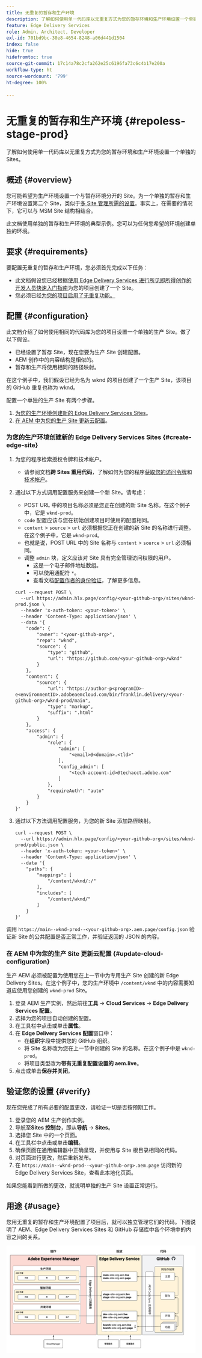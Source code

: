 ```yaml
---
title: 无重复的暂存和生产环境
description: 了解如何使用单一代码库以无重复方式为您的暂存环境和生产环境设置一个单独的 Sites。
feature: Edge Delivery Services
role: Admin, Architect, Developer
exl-id: 701bd9bc-30e8-4654-8248-a06d441d1504
index: false
hide: true
hidefromtoc: true
source-git-commit: 17c14a78c2cfa262e25c6196fa73c6c4b17e200a
workflow-type: ht
source-wordcount: '799'
ht-degree: 100%

---
```


# 无重复的暂存和生产环境 {#repoless-stage-prod}

了解如何使用单一代码库以无重复方式为您的暂存环境和生产环境设置一个单独的 Sites。

## 概述 {#overview}

您可能希望为生产环境设置一个与暂存环境分开的 Site。为一个单独的暂存和生产环境设置第二个 Site，类似于[多 Site 管理所需的设置](/help/edge/wysiwyg-authoring/repoless-msm.md)。事实上，在需要的情况下，它可以与 MSM Site 结构相结合。

此文档使用单独的暂存和生产环境的典型示例。您可以为任何您希望的环境创建单独的环境。

## 要求 {#requirements}

要配置无重复的暂存和生产环境，您必须首先完成以下任务：

* 此文档假设您已经根据[使用 Edge Delivery Services 进行所见即所得创作的开发人员快速入门指南](/help/edge/wysiwyg-authoring/edge-dev-getting-started.md)为您的项目创建了一个 Site。
* 您必须已经[为您的项目启用了无重复功能。](/help/edge/wysiwyg-authoring/repoless.md)

## 配置 {#configuration}

此文档介绍了如何使用相同的代码库为您的项目设置一个单独的生产 Site。做了以下假设。

* 已经设置了暂存 Site，现在您要为生产 Site 创建配置。
* AEM 创作中的内容结构是相似的。
* 暂存和生产将使用相同的路径映射。

在这个例子中，我们假设已经为名为 wknd 的项目创建了一个生产 Site，该项目的 GitHub 重复也称为 wknd。

配置一个单独的生产 Site 有两个步骤。

1. [为您的生产环境创建新的 Edge Delivery Services Sites](#create-edge-site)。
1. [在 AEM 中为您的生产 Site 更新云配置](#update-cloud-configuration)。

### 为您的生产环境创建新的 Edge Delivery Services Sites {#create-edge-site}

1. 为您的程序检索授权令牌和技术帐户。
   * 请参阅文档&#x200B;**跨 Sites 重用代码**，了解如何为您的程序[获取您的访问令牌](/help/edge/wysiwyg-authoring/repoless.md#access-token)和[技术帐户](/help/edge/wysiwyg-authoring/repoless.md#access-control)。
1. 通过以下方式调用配置服务来创建一个新 Site。请考虑：
   * POST URL 中的项目名称必须是您正在创建的新 Site 名称。在这个例子中，它是 `wknd-prod`。
   * `code` 配置应该与您在初始创建项目时使用的配置相同。
   * `content` > `source`  > `url` 必须根据您正在创建的新 Site 的名称进行调整。在这个例子中，它是 `wknd-prod`。
   * 也就是说，POST URL 中的 Site 名称与 `content` > `source`  > `url` 必须相同。
   * 调整 `admin` 块，定义应该对 Site 具有完全管理访问权限的用户。
      * 这是一个电子邮件地址数组。
      * 可以使用通配符 `*`。
      * 查看文档[配置作者的身份验证](https://www.aem.live/docs/authentication-setup-authoring#default-roles)，了解更多信息。

   ```text
   curl --request POST \
     --url https://admin.hlx.page/config/<your-github-org>/sites/wknd-prod.json \
     --header 'x-auth-token: <your-token>' \
     --header 'Content-Type: application/json' \
     --data '{
       "code": {
           "owner": "<your-github-org>",
           "repo": "wknd",
           "source": {
               "type": "github",
               "url": "https://github.com/<your-github-org>/wknd"
           }
       },
       "content": {
           "source": {
               "url": "https://author-p<programID>-e<environmentID>.adobeaemcloud.com/bin/franklin.delivery/<your-github-org>/wknd-prod/main",
               "type": "markup",
               "suffix": ".html"
           }
       },
       "access": {
           "admin": {
               "role": {
                   "admin": [
                       "<email>@<domain>.<tld>"
                   ],
                   "config_admin": [
                       "<tech-account-id>@techacct.adobe.com"
                   ]
               },
               "requireAuth": "auto"
           }
       }
   }'
   ```

1. 通过以下方法调用配置服务，为您的新 Site 添加路径映射。

   ```text
   curl --request POST \
     --url https://admin.hlx.page/config/<your-github-org>/sites/wknd-prod/public.json \
     --header 'x-auth-token: <your-token>' \
     --header 'Content-Type: application/json' \
     --data '{
       "paths": {
           "mappings": [
               "/content/wknd/:/"
           ],
           "includes": [
               "/content/wknd/"
           ]
       }
   }'
   ```

调用 `https://main--wknd-prod--<your-github-org>.aem.page/config.json` 验证新 Site 的公共配置是否正常工作，并验证返回的 JSON 的内容。

### 在 AEM 中为您的生产 Site 更新云配置 {#update-cloud-configuration}

生产 AEM 必须被配置为使用您在上一节中为专用生产 Site 创建的新 Edge Delivery Sites。在这个例子中，您的生产环境中 `/content/wknd` 中的内容需要知道应使用您创建的 `wknd-prod` Site。

1. 登录 AEM 生产实例，然后前往&#x200B;**工具** -> **Cloud Services** -> **Edge Delivery Services 配置**。
1. 选择为您的项目自动创建的配置。
1. 在工具栏中点击或单击&#x200B;**属性**。
1. 在 **Edge Delivery Services 配置**&#x200B;窗口中：
   * 在&#x200B;**组织**&#x200B;字段中提供您的 GitHub 组织。
   * 将 Site 名称改为您在上一节中创建的 Site 的名称。在这个例子中是 `wknd-prod`。
   * 将项目类型改为&#x200B;**带有无重复配置设置的 aem.live**。
1. 点击或单击&#x200B;**保存并关闭**。

## 验证您的设置 {#verify}

现在您完成了所有必要的配置更改，请验证一切是否按预期工作。

1. 登录您的 AEM 生产创作实例。
1. 导航至&#x200B;**Sites 控制台**，即从&#x200B;**导航**  -> **Sites**。
1. 选择您 Site 中的一个页面。
1. 在工具栏中点击或单击&#x200B;**编辑**。
1. 确保页面在通用编辑器中正确呈现，并使用与 Site 根目录相同的代码。
1. 对页面进行更改，然后重新发布。
1. 在 `https://main--wknd-prod--<your-github-org>.aem.page` 访问新的 Edge Delivery Services Site，查看此本地化页面。

如果您能看到所做的更改，就说明单独的生产 Site 设置正常运行。

## 用途 {#usage}

您用无重复的暂存和生产环境配置了项目后，就可以独立管理它们的代码。下图说明了 AEM、Edge Delivery Services Sites 和 GitHub 存储库中各个环境中的内容之间的关系。

![AEM 环境和无重复的生产/暂存环境的插图](assets/repoless/aem-edge-github.png)
